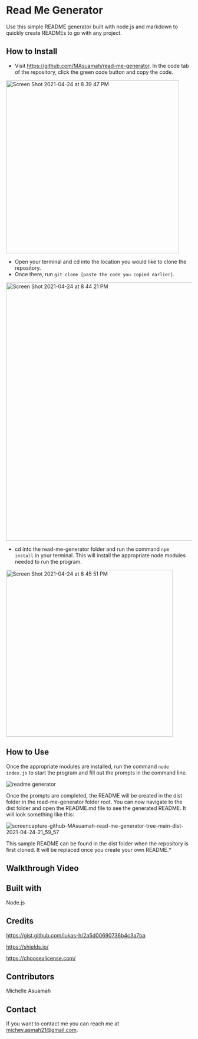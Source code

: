 # Read Me Generator

Use this simple README generator built with node.js and markdown to quickly create READMEs to go with any project.

## How to Install
* Visit https://github.com/MAsuamah/read-me-generator. In the code tab of the repository, click the green code button and copy the code.
<img width="469" alt="Screen Shot 2021-04-24 at 8 39 47 PM" src="https://user-images.githubusercontent.com/77217156/115976809-b994ee00-a53f-11eb-806a-32dc06b9165f.png">

* Open your terminal and cd into the location you would like to clone the repository. 
* Once there, run `git clone [paste the code you copied earlier]`. 

<img width="700" alt="Screen Shot 2021-04-24 at 8 44 21 PM" src="https://user-images.githubusercontent.com/77217156/115976904-8e5ece80-a540-11eb-9cf1-128fa052f14c.png">

* cd into the read-me-generator folder and run the command `npm install` in your terminal. This will install the appropriate node modules needed to run the program.

<img width="452" alt="Screen Shot 2021-04-24 at 8 45 51 PM" src="https://user-images.githubusercontent.com/77217156/115976917-aa627000-a540-11eb-99d7-2893f53c8125.png">

## How to Use
Once the appropriate modules are installed, run the command `node index.js` to start the program and fill out the prompts in the command line.

![readme generator ](https://user-images.githubusercontent.com/77217156/115977079-67a19780-a542-11eb-9339-4f5741056473.gif)

Once the prompts are completed, the README will be created in the dist folder in the read-me-generator folder root. You can now navigate to the dist folder and open the README.md file to see the generated README. It will look something like this:

![screencapture-github-MAsuamah-read-me-generator-tree-main-dist-2021-04-24-21_59_57](https://user-images.githubusercontent.com/77217156/115977717-90c52680-a548-11eb-84a7-403f343dc80d.png)

This sample README can be found in the dist folder when the repository is first cloned. It will be replaced once you create your own README.*

## Walkthrough Video

## Built with
Node.js


## Credits
https://gist.github.com/lukas-h/2a5d00690736b4c3a7ba

https://shields.io/

https://choosealicense.com/

## Contributors
Michelle Asuamah

## Contact
If you want to contact me you can reach me at michey.asmah21@gmail.com.
